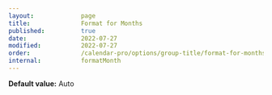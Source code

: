 ```yaml
---
layout:             page
title:              Format for Months
published:          true
date:               2022-07-27
modified:           2022-07-27
order:              /calendar-pro/options/group-title/format-for-months
internal:           formatMonth
---
```

**Default value:** Auto
